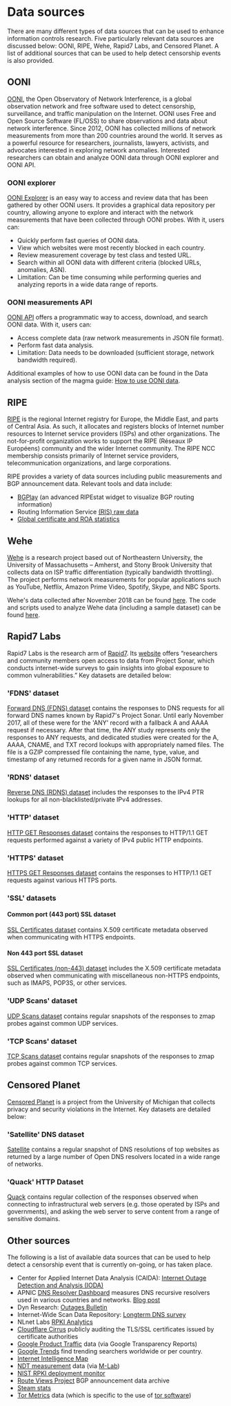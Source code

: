 # Data sources

There are many different types of data sources that can be used to enhance
information controls research. Five particularly relevant data sources are
discussed below: OONI, RIPE, Wehe, Rapid7 Labs, and Censored Planet. A list of
additional sources that can be used to help detect censorship events is also
provided.

## OONI

[OONI](https://ooni.torproject.org), the Open Observatory of Network
Interference, is a global observation network and free software used to detect
censorship, surveillance, and traffic manipulation on the Internet. OONI uses
Free and Open Source Software (FL/OSS) to share observations and data about
network interference. Since 2012, OONI has collected millions of network
measurements from more than 200 countries around the world. It serves as a
powerful resource for researchers, journalists, lawyers, activists, and
advocates interested in exploring network anomalies. Interested researchers can
obtain and analyze OONI data through OONI explorer and OONI API.

### OONI explorer

[OONI Explorer](https://explorer.ooni.torproject.org/) is an easy way to access
and review data that has been gathered by other OONI users. It provides a
graphical data repository per country, allowing anyone to explore and interact
with the network measurements that have been collected through OONI probes. With
it, users can:

- Quickly perform fast queries of OONI data.
- View which websites were most recently blocked in each country.
- Review measurement coverage by test class and tested URL.
- Search within all OONI data with different criteria (blocked URLs, anomalies,
  ASN).
- Limitation: Can be time consuming while performing queries and analyzing
  reports in a wide data range of reports.

### OONI measurements API

[OONI API](https://api.ooni.io/) offers a programmatic way to access, download,
and search OONI data. With it, users can:

- Access complete data (raw network measurements in JSON file format).
- Perform fast data analysis.
- Limitation: Data needs to be downloaded (sufficient storage, network bandwidth
  required).

Additional examples of how to use OONI data can be found in the Data analysis
section of the magma guide:
[How to use OONI data](data-analysis#how-to-use-ooni-data).

## RIPE

[RIPE](https://www.ripe.net/) is the regional Internet registry for Europe, the
Middle East, and parts of Central Asia. As such, it allocates and registers
blocks of Internet number resources to Internet service providers (ISPs) and
other organizations. The not-for-profit organization works to support the RIPE
(Réseaux IP Européens) community and the wider Internet community. The RIPE NCC
membership consists primarily of Internet service providers, telecommunication
organizations, and large corporations.

RIPE provides a variety of data sources including public measurements and BGP
announcement data. Relevant tools and data include:

- [BGPlay](https://stat.ripe.net/special/bgplay/) (an advanced RIPEstat widget
  to visualize BGP routing information)
- Routing Information Service
  [(RIS) raw data](https://www.ripe.net/analyse/internet-measurements/routing-information-service-ris/ris-raw-data)
- [Global certificate and ROA statistics](https://certification-stats.ripe.net/)

<!--
(Resource Public Key Infrastructure (RPKI) describes an approach to build a
formally verifiable database of IP addresses and AS numbers as resources)
-->

## Wehe

[Wehe](https://dd.meddle.mobi/index.html) is a research project based out of
Northeastern University, the University of Massachusetts – Amherst, and Stony
Brook University that collects data on ISP traffic differentiation (typically
bandwidth throttling). The project performs network measurements for popular
applications such as YouTube, Netflix, Amazon Prime Video, Spotify, Skype, and
NBC Sports.

Wehe's data collected after November 2018 can be found
[here](https://wehe-data.ccs.neu.edu/). The code and scripts used to analyze
Wehe data (including a sample dataset) can be found
[here](https://github.com/FangfanLi/weheAnalysisPublicRepo).

## Rapid7 Labs

Rapid7 Labs is the research arm of [Rapid7](https://www.rapid7.com/). Its
[website](https://opendata.rapid7.com/) offers “researchers and community
members open access to data from Project Sonar, which conducts internet-wide
surveys to gain insights into global exposure to common vulnerabilities.” Key
datasets are detailed below:

### 'FDNS' dataset

[Forward DNS (FDNS) dataset](https://opendata.rapid7.com/sonar.fdns_v2/)
contains the responses to DNS requests for all forward DNS names known by
Rapid7's Project Sonar. Until early November 2017, all of these were for the
'ANY' record with a fallback A and AAAA request if necessary. After that time,
the ANY study represents only the responses to ANY requests, and dedicated
studies were created for the A, AAAA, CNAME, and TXT record lookups with
appropriately named files. The file is a GZIP compressed file containing the
name, type, value, and timestamp of any returned records for a given name in
JSON format.

### 'RDNS' dataset

[Reverse DNS (RDNS) dataset](https://opendata.rapid7.com/sonar.rdns_v2/)
includes the responses to the IPv4 PTR lookups for all non-blacklisted/private
IPv4 addresses.

### 'HTTP' dataset

[HTTP GET Responses dataset](https://opendata.rapid7.com/sonar.http/) contains
the responses to HTTP/1.1 GET requests performed against a variety of IPv4
public HTTP endpoints.

### 'HTTPS' dataset

[HTTPS GET Responses dataset](https://opendata.rapid7.com/sonar.https/) contains
the responses to HTTP/1.1 GET requests against various HTTPS ports.

### 'SSL' datasets

#### Common port (443 port) SSL dataset

[SSL Certificates dataset](https://opendata.rapid7.com/sonar.ssl/) contains
X.509 certificate metadata observed when communicating with HTTPS endpoints.

#### Non 443 port SSL dataset

[SSL Certificates (non-443) dataset](https://opendata.rapid7.com/sonar.moressl/)
includes the X.509 certificate metadata observed when communicating with
miscellaneous non-HTTPS endpoints, such as IMAPS, POP3S, or other services.

### 'UDP Scans' dataset

[UDP Scans dataset](https://opendata.rapid7.com/sonar.udp/) contains regular
snapshots of the responses to zmap probes against common UDP services.

### 'TCP Scans' dataset

[TCP Scans dataset](https://opendata.rapid7.com/sonar.tcp/) contains regular
snapshots of the responses to zmap probes against common TCP services.

## Censored Planet

[Censored Planet](https://censoredplanet.org/) is a project from the University
of Michigan that collects privacy and security violations in the Internet. Key
datasets are detailed below:

### 'Satellite' DNS dataset

[Satellite](https://censoredplanet.org/data/raw) contains a regular snapshot of
DNS resolutions of top websites as returned by a large number of Open DNS
resolvers located in a wide range of networks.

### 'Quack' HTTP Dataset

[Quack](https://censoredplanet.org/data/raw) contains regular collection of the
responses observed when connecting to infrastructural web servers (e.g. those
operated by ISPs and governments), and asking the web server to serve content
from a range of sensitive domains.

## Other sources

The following is a list of available data sources that can be used to help
detect a censorship event that is currently on-going, or has taken place.

- Center for Applied Internet Data Analysis (CAIDA):
  [Internet Outage Detection and Analysis (IODA)](http://www.caida.org/projects/ioda/)
- APNIC [DNS Resolver Dashboard](https://stats.labs.apnic.net/rvrs) measures DNS
  recursive resolvers used in various countries and networks.
  [Blog post](https://labs.apnic.net/?p=1260)
- Dyn Research: [Outages Bulletin](http://b2b.renesys.com/eventsbulletin/)
- Internet-Wide Scan Data Repository:
  [Longterm DNS survey](https://scans.io/study/washington-dns)
- NLnet Labs
  [RPKI Analytics](https://www.nlnetlabs.nl/projects/rpki/rpki-analytics/)
- [Cloudflare Cirrus](https://ct.cloudflare.com/logs/cirrus) publicly auditing
  the TLS/SSL certificates issued by certificate authorities
- [Google Product Traffic](https://www.google.com/transparencyreport/traffic/?hl=en#expand=CG)
  data (via Google Transparency Reports)
- [Google Trends](https://trends.google.com) find trending searchers worldwide
  or per country.
- [Internet Intelligence Map](https://map.internetintel.oracle.com/)
- [NDT measurement](https://www.measurementlab.net/tools/ndt/) data (via
  [M-Lab](https://www.measurementlab.net/))
- [NIST RPKI deployment monitor](https://rpki-monitor.antd.nist.gov/)
- [Route Views Project](http://www.routeviews.org/) BGP announcement data
  archive
- [Steam stats](http://store.steampowered.com/stats/)
- [Tor Metrics](https://metrics.torproject.org/) data (which is specific to the
  use of [tor software](https://www.torproject.org/))
